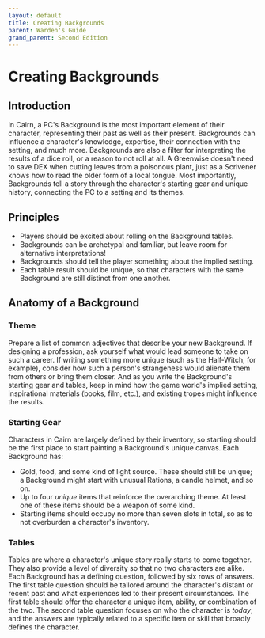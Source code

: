 ```yaml
---
layout: default
title: Creating Backgrounds
parent: Warden's Guide 
grand_parent: Second Edition
---
```


# Creating Backgrounds

## Introduction

In Cairn, a PC's Background is the most important element of their character, representing their past as well as their present. Backgrounds can influence a character's knowledge, expertise, their connection with the setting, and much more. Backgrounds are also a filter for interpreting the results of a dice roll, or a reason to not roll at all. A Greenwise doesn't need to save DEX when cutting leaves from a poisonous plant, just as a Scrivener knows how to read the older form of a local tongue. Most importantly, Backgrounds tell a story through the character's starting gear and unique history, connecting the PC to a setting and its themes.

## Principles

- Players should be excited about rolling on the Background tables.
- Backgrounds can be archetypal and familiar, but leave room for alternative interpretations!
- Backgrounds should tell the player something about the implied setting.
- Each table result should be unique, so that characters with the same Background are still distinct from one another.

## Anatomy of a Background

### Theme

Prepare a list of common adjectives that describe your new Background. If designing a profession, ask yourself what would lead someone to take on such a career. If writing something more unique (such as the Half-Witch, for example), consider how such a person's strangeness would alienate them from others or bring them closer. And as you write the Background's starting gear and tables, keep in mind how the game world's implied setting, inspirational materials (books, film, etc.), and existing tropes might influence the results.

### Starting Gear

Characters in Cairn are largely defined by their inventory, so starting should be the first place to start painting a Background's unique canvas. Each Background has:
- Gold, food, and some kind of light source. These should still be unique; a Background might start with unusual Rations, a candle helmet, and so on. 
- Up to four _unique_ items that reinforce the overarching theme. At least one of these items should be a weapon of some kind. 
- Starting items should occupy no more than seven slots in total, so as to not overburden a character's inventory.

### Tables

Tables are where a character's unique story really starts to come together. They also provide a level of diversity so that no two characters are alike. Each Background has a defining question, followed by six rows of answers. The first table question should be tailored around the character's distant or recent past and what experiences led to their present circumstances. The first table should offer the character a unique item, ability, or combination of the two. The second table question focuses on who the character is _today_, and the answers are typically related to a specific item or skill that broadly defines the character.